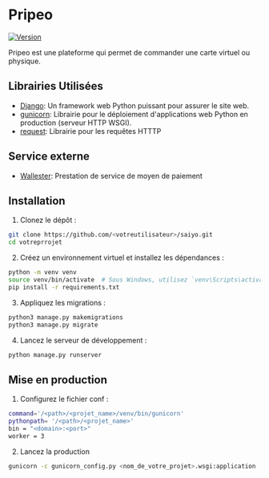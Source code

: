 # Pripeo

[![Version](https://img.shields.io/badge/version-1.1.7-blue.svg)](https://img.shields.io/badge/version-1.1.7-blue.svg)

Pripeo est une plateforme qui permet de commander une carte virtuel ou physique. 

## Librairies Utilisées

- [Django](https://docs.djangoproject.com/en/4.2): Un framework web Python puissant pour assurer le site web.
- [gunicorn](https://docs.gunicorn.org/en/stable/index.html): Librairie pour le déploiement d'applications web Python en production (serveur HTTP WSGI).
- [request](https://pypi.org/project/requests/): Librairie pour les requêtes HTTTP

## Service externe 

- [Wallester](https://wallester.com/): Prestation de service de moyen de paiement

## Installation

1. Clonez le dépôt :

```sh
git clone https://github.com/<votreutilisateur>/saiyo.git
cd votreprrojet
```

2. Créez un environnement virtuel et installez les dépendances : 

```sh
python -m venv venv
source venv/bin/activate  # Sous Windows, utilisez `venv\Scripts\activate`
pip install -r requirements.txt
```

3. Appliquez les migrations :

```sh
python3 manage.py makemigrations
python3 manage.py migrate
```

4. Lancez le serveur de développement :

```sh
python manage.py runserver
```

## Mise en production

1. Configurez le fichier conf :

```sh
command='/<path>/<projet_name>/venv/bin/gunicorn'
pythonpath= '/<path>/<projet_name>'
bin = "<domain>:<port>"
worker = 3
```

2. Lancez la production

```sh
gunicorn -c gunicorn_config.py <nom_de_votre_projet>.wsgi:application
```
